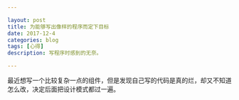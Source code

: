 ```yaml
---

layout: post
title: 为能够写出像样的程序而定下目标
date: 2017-12-4
categories: blog
tags: [心得]
description: 写程序时感到的无奈。

---
```


最近想写一个比较复杂一点的组件，但是发现自己写的代码是真的烂，却又不知道怎么改，决定后面把设计模式都过一遍。
